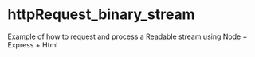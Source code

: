 # httpRequest_binary_stream
Example of how to request and process a Readable stream using Node + Express + Html
